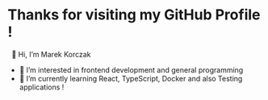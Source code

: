 # Thanks for visiting my GitHub Profile !

&nbsp;
👋 Hi, I’m Marek Korczak

- 👀 I’m interested in frontend development and general programming
- 🌱 I’m currently learning React, TypeScript, Docker and also Testing applications !

<!---
marekk1233211/marekk1233211 is a ✨ special ✨ repository because its `README.md` (this file) appears on your GitHub profile.
You can click the Preview link to take a look at your changes.
--->
